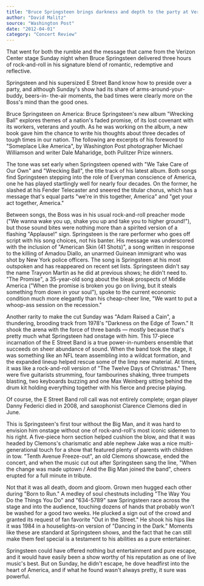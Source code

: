 ```yaml
---
title: "Bruce Springsteen brings darkness and depth to the party at Verizon Center"
author: "David Malitz"
source: "Washington Post"
date: "2012-04-01"
category: "Concert Review"
---
```


That went for both the rumble and the message that came from the Verizon Center stage Sunday night when Bruce Springsteen delivered three hours of rock-and-roll in his signature blend of romantic, redemptive and reflective.

Springsteen and his supersized E Street Band know how to preside over a party, and although Sunday's show had its share of arms-around-your-buddy, beers-in- the-air moments, the bad times were clearly more on the Boss's mind than the good ones.

Bruce Springsteen on America: Bruce Springsteen's new album "Wrecking Ball" explores themes of a nation's faded promise, of its lost covenant with its workers, veterans and youth. As he was working on the album, a new book gave him the chance to write his thoughts about three decades of tough times in our nation. The following are excerpts of his foreword to "Someplace Like America", by Washington Post photographer Michael Williamson and writer Dale Maharidge, both Pulitzer Prize winners.

The tone was set early when Springsteen opened with "We Take Care of Our Own" and "Wrecking Ball", the title track of his latest album. Both songs find Springsteen stepping into the role of Everyman conscience of America, one he has played startlingly well for nearly four decades. On the former, he slashed at his Fender Telecaster and sneered the titular chorus, which has a message that's equal parts "we're in this together, America" and "get your act together, America."

Between songs, the Boss was in his usual rock-and-roll preacher mode ("We wanna wake you up, shake you up and take you to higher ground!"), but those sound bites were nothing more than a spirited version of a flashing "Applause!" sign. Springsteen is the rare performer who goes off script with his song choices, not his banter. His message was underscored with the inclusion of "American Skin (41 Shots)", a song written in response to the killing of Amadou Diallo, an unarmed Guinean immigrant who was shot by New York police officers. The song is Springsteen at his most outspoken and has reappeared on recent set lists. Springsteen didn't say the name Trayvon Martin as he did at previous shows; he didn't need to. "The Promise", a 35-year-old song about the bleak prospects of Middle America ("When the promise is broken you go on living, but it steals something from down in your soul"), spoke to the current economic condition much more elegantly than his cheap-cheer line, "We want to put a whoop-ass session on the recession."

Another rarity to make the cut Sunday was "Adam Raised a Cain", a thundering, brooding track from 1978's "Darkness on the Edge of Town." It shook the arena with the force of three bands — mostly because that's pretty much what Springsteen had onstage with him. This 17-piece incarnation of the E Street Band is a true power-in-numbers ensemble that succeeds on sheer abundance of sound. When the band took the stage, it was something like an NFL team assembling into a wildcat formation, and the expanded lineup helped rescue some of the limp new material. At times, it was like a rock-and-roll version of "The Twelve Days of Christmas." There were five guitarists strumming, four tambourines shaking, three trumpets blasting, two keyboards buzzing and one Max Weinberg sitting behind the drum kit holding everything together with his fierce and precise playing.

Of course, the E Street Band roll call was not entirely complete; organ player Danny Federici died in 2008, and saxophonist Clarence Clemons died in June.

This is Springsteen's first tour without the Big Man, and it was hard to envision him onstage without one of rock-and-roll's most iconic sidemen to his right. A five-piece horn section helped cushion the blow, and that it was headed by Clemons's charismatic and able nephew Jake was a nice multi- generational touch for a show that featured plenty of parents with children in tow. "Tenth Avenue Freeze-out", an old Clemons showcase, ended the concert, and when the music cut out after Springsteen sang the line, "When the change was made uptown / And the Big Man joined the band", cheers erupted for a full minute in tribute.

Not that it was all death, doom and gloom. Grown men hugged each other during "Born to Run." A medley of soul chestnuts including "The Way You Do the Things You Do" and "634-5789" saw Springsteen race across the stage and into the audience, touching dozens of hands that probably won't be washed for a good two weeks. He plucked a sign out of the crowd and granted its request of fan favorite "Out in the Street." He shook his hips like it was 1984 in a houselights-on version of "Dancing in the Dark." Moments like these are standard at Springsteen shows, and the fact that he can still make them feel special is a testament to his abilities as a pure entertainer.

Springsteen could have offered nothing but entertainment and pure escape, and it would have easily been a show worthy of his reputation as one of live music's best. But on Sunday, he didn't escape, he dove headfirst into the heart of America, and if what he found wasn't always pretty, it sure was powerful.
